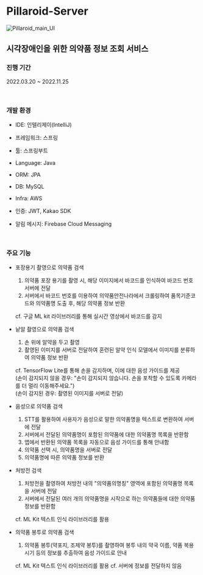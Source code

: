 # Pillaroid-Server

![Pillaroid_main_UI](https://www.notion.so/image/https%3A%2F%2Fs3-us-west-2.amazonaws.com%2Fsecure.notion-static.com%2F4bff6f86-5ae6-4666-b4d3-275ea6a9951f%2F%25ED%2595%2584%25EB%259D%25BC%25EB%25A1%259C%25EC%259D%25B4%25EB%2593%259C_%25EC%25A1%25B8%25EC%25A0%2584_%25ED%258F%25AC%25EC%258A%25A4%25ED%2584%25B0.png?id=304caf19-434b-4ad0-870f-8f14d2f866bb&table=block&spaceId=c95beeba-6629-484a-9e80-66352e4920b0&width=2000&userId=bb229fca-a1d6-491b-a1cf-d24dee3adafd&cache=v2)

## 시각장애인을 위한 의약품 정보 조회 서비스

### 진행 기간

2022.03.20 ~ 2022.11.25

<br/>

### 개발 환경

- IDE: 인텔리제이(IntelliJ)

- 프레임워크: 스프링

- 툴: 스프링부트

- Language: Java

- ORM: JPA

- DB: MySQL

- Infra: AWS

- 인증: JWT, Kakao SDK

- 알림 메시지: Firebase Cloud Messaging

<br/>

### 주요 기능

- 포장용기 촬영으로 의약품 검색

  1. 의약품 포장 용기를 촬영 시, 해당 이미지에서 바코드를 인식하여 바코드 번호 서버에 전달
  2. 서버에서 바코드 번호를 이용하여 의약품안전나라에서 크롤링하여 품목기준코드와 의약품명 도출 후, 해당 의약품 정보 반환
  
  cf. 구글 ML kit 라이브러리를 통해 실시간 영상에서 바코드를 감지


- 낱알 촬영으로 의약품 검색

  1. 손 위에 알약을 두고 촬영
  2. 촬영된 이미지를 서버로 전달하여 훈련된 알약 인식 모델에서 이미지를 분류하여 의약품 정보 반환
  
  cf. TensorFlow Lite를 통해 손을 감지하며, 이에 대한 음성 가이드를 제공<br/>
  (손이 감지되지 않을 경우: "손이 감지되지 않습니다. 손을 포착할 수 있도록 카메라를 더 멀리 이동해주세요.")<br/>
  (손이 감지된 경우: 촬영된 이미지를 서버로 전달)
  
  
- 음성으로 의약품 검색

  1. STT를 활용하여 사용자가 음성으로 말한 의약품명을 텍스트로 변환하여 서버에 전달
  2. 서버에서 전달된 의약품명이 포함된 의약품에 대한 의약품명 목록을 반환함
  3. 앱에서 반환된 의약품 목록을 자동으로 음성 가이드를 통해 안내함
  4. 의약품 선택 시, 의약품명을 서버로 전달
  5. 의약품명에 따른 의약품 정보를 반환


- 처방전 검색

  1. 처방전을 촬영하여 처방전 내의 "의약품의명칭" 영역에 포함된 의약품명 목록을 서버에 전달
  2. 서버에서 전달된 여러 개의 의약품명을 시작으로 하는 의약품들에 대한 의약품 정보를 반환함
  
  cf. ML Kit 텍스트 인식 라이브러리를 활용


- 의약품 봉투로 의약품 검색

  1. 의약품 봉투(약포지, 조제약 봉투)를 촬영하여 봉투 내의 약국 이름, 약품 복용 시기 등의 정보를 추출하여 음성 가이드로 안내
  
  cf. ML Kit 텍스트 인식 라이브러리를 활용
  cf. 서버에 정보를 전달하지 않음
